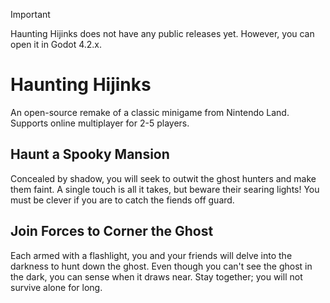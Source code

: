 > [!IMPORTANT]
> Haunting Hijinks does not have any public releases yet. However, you can open it in Godot 4.2.x.

# Haunting Hijinks

An open-source remake of a classic minigame from Nintendo Land. Supports online multiplayer for 2-5 players.

## Haunt a Spooky Mansion

Concealed by shadow, you will seek to outwit the ghost hunters and make them faint. A single touch is all it takes, but beware their searing lights! You must be clever if you are to catch the fiends off guard.

## Join Forces to Corner the Ghost

Each armed with a flashlight, you and your friends will delve into the darkness to hunt down the ghost. Even though you can't see the ghost in the dark, you can sense when it draws near. Stay together; you will not survive alone for long.
